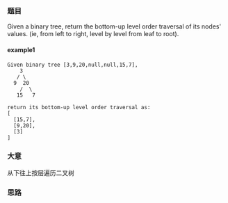 ### 题目
Given a binary tree, return the bottom-up level order traversal of its nodes' values. (ie, from left to right, level by level from leaf to root).

#### example1
```
Given binary tree [3,9,20,null,null,15,7],
    3
   / \
  9  20
    /  \
   15   7

return its bottom-up level order traversal as:
[
  [15,7],
  [9,20],
  [3]
]
```

### 大意
从下往上按层遍历二叉树

### 思路




